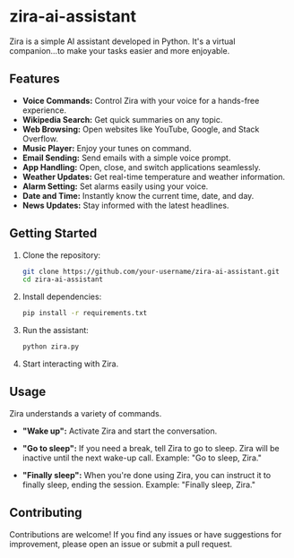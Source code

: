 # zira-ai-assistant

Zira is a simple AI assistant developed in Python. It's a virtual companion...to make your tasks easier and more enjoyable.


## Features

- **Voice Commands:** Control Zira with your voice for a hands-free experience.
- **Wikipedia Search:** Get quick summaries on any topic.
- **Web Browsing:** Open websites like YouTube, Google, and Stack Overflow.
- **Music Player:** Enjoy your tunes on command.
- **Email Sending:** Send emails with a simple voice prompt.
- **App Handling:** Open, close, and switch applications seamlessly.
- **Weather Updates:** Get real-time temperature and weather information.
- **Alarm Setting:** Set alarms easily using your voice.
- **Date and Time:** Instantly know the current time, date, and day.
- **News Updates:** Stay informed with the latest headlines.

## Getting Started

1. Clone the repository:

    ```bash
    git clone https://github.com/your-username/zira-ai-assistant.git
    cd zira-ai-assistant
    ```

2. Install dependencies:

    ```bash
    pip install -r requirements.txt
    ```

3. Run the assistant:

    ```bash
    python zira.py
    ```

4. Start interacting with Zira.

## Usage

Zira understands a variety of commands.

- **"Wake up":** Activate Zira and start the conversation.

- **"Go to sleep":** If you need a break, tell Zira to go to sleep. Zira will be inactive until the next wake-up call. Example: "Go to sleep, Zira."

- **"Finally sleep":** When you're done using Zira, you can instruct it to finally sleep, ending the session. Example: "Finally sleep, Zira."

## Contributing

Contributions are welcome! If you find any issues or have suggestions for improvement, please open an issue or submit a pull request.
